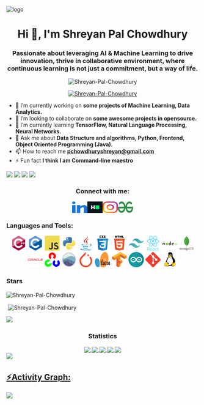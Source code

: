 ![logo](https://media.licdn.com/dms/image/D5612AQHS3SeYRvp8Qw/article-cover_image-shrink_720_1280/0/1708373261803?e=2147483647&v=beta&t=gqk_1E4AH0qBIrAYIikcDEuLROZhS9FRaU9k6Qm9WlA)
<h1 align="center">Hi 👋, I'm Shreyan Pal Chowdhury</h1>
<h3 align="center">Passionate about leveraging AI & Machine Learning to drive innovation, thrive in collaborative environment, where continuous learning is not just a commitment, but a way of life.</h3>
<p align="center"> <img src="https://komarev.com/ghpvc/?username=Shreyan-Pal-Chowdhury&label=Profile%20views&color=0e75b6&style=flat" alt="Shreyan-Pal-Chowdhury" /> </p>

<p align="center"> <a href="https://github.com/ryo-ma/github-profile-trophy"><img src="https://github-profile-trophy.vercel.app/?username=Shreyan-Pal-Chowdhury&theme=" alt="Shreyan-Pal-Chowdhury" /></a> </p>

- 🔭 I’m currently working on **some projects of Machine Learning, Data Analytics.**
- 👯 I’m looking to collaborate on **some awesome projects in opensource.**
- 🌱 I’m currently learning **TensorFlow, Natural Language Processing, Neural Networks.**
- 💬 Ask me about **Data Structure and algorithms, Python, Frontend, Object Oriented Programming (Java).**
- 📫 How to reach me **pchowdhuryshreyan@gmail.com**
- ⚡ Fun fact **I think I am Command-line maestro**

<div> <a href="https://www.linkedin.com/in/ shreyan-pal-chowdhury-9940a1222" target="_blank"><img src="https://img.shields.io/badge/LinkedIn-0077B5?style=for-the-badge&logo=linkedin&logoColor=white" target="_blank"></a>
<a href="https://github.com/Shreyan-Pal-Chowdhury" target="_blank"><img src="https://img.shields.io/badge/GitHub-100000?style=for-the-badge&logo=github&logoColor=white" target="_blank"></a>
<a href="https://instagram.com/pc_shreyan" target="_blank"><img src="https://img.shields.io/badge/Instagram-E4405F?style=for-the-badge&logo=instagram&logoColor=white" target="_blank"></a>
<a href = "mailto:pchowdhuryshreyan@gmail.com"><img src="https://img.shields.io/badge/-Gmail-%23333?style=for-the-badge&logo=gmail&logoColor=white" target="_blank"></a>
</div><h3 align="center">Connect with me:</h3>
<p align="center">
<a href="https://linkedin.com/in/ shreyan-pal-chowdhury-9940a1222" target="blank"><img align="center" src="https://raw.githubusercontent.com/teamedwardforever/Readme-Generator/71f25dd8b98329b168142a6b782a107b75eab178/svg/Social/linked-in-alt.svg" alt=" shreyan-pal-chowdhury-9940a1222" height="30" width="40" /></a><a href="https://www.hackerrank.com/@pchowdhuryshrey1" target="blank"><img align="center" src="https://raw.githubusercontent.com/teamedwardforever/Readme-Generator/71f25dd8b98329b168142a6b782a107b75eab178/svg/Social/hackerrank.svg" alt="@pchowdhuryshrey1" height="30" width="40" /></a><a href="https://instagram.com/pc_shreyan" target="blank"><img align="center" src="https://raw.githubusercontent.com/teamedwardforever/Readme-Generator/71f25dd8b98329b168142a6b782a107b75eab178/svg/Social/instagram.svg" alt="pc_shreyan" height="30" width="40" /></a><a href="https://auth.geeksforgeeks.org/user/shreyan01" target="blank"><img align="center" src="https://raw.githubusercontent.com/teamedwardforever/Readme-Generator/71f25dd8b98329b168142a6b782a107b75eab178/svg/Social/geeks-for-geeks.svg" alt="shreyan01" height="30" width="40" /></a></p>

<h3 align="left">Languages and Tools:</h3>
<p align="center">
<img src="https://raw.githubusercontent.com/teamedwardforever/Readme-Generator/71f25dd8b98329b168142a6b782a107b75eab178/svg/Skills/Languages/cplusplus-original.svg" alt="CPP" width="40" height="40"/>
<img src="https://raw.githubusercontent.com/teamedwardforever/Readme-Generator/71f25dd8b98329b168142a6b782a107b75eab178/svg/Skills/Languages/c-original.svg" alt="C" width="40" height="40"/>
<img src="https://raw.githubusercontent.com/teamedwardforever/Readme-Generator/71f25dd8b98329b168142a6b782a107b75eab178/svg/Skills/Languages/javascript-original.svg" alt="Javascript" width="40" height="40"/>
<img src="https://raw.githubusercontent.com/teamedwardforever/Readme-Generator/71f25dd8b98329b168142a6b782a107b75eab178/svg/Skills/Languages/python-original.svg" alt="Python" width="40" height="40"/>
<img src="https://raw.githubusercontent.com/teamedwardforever/Readme-Generator/71f25dd8b98329b168142a6b782a107b75eab178/svg/Skills/Languages/java-original.svg" alt="Java" width="40" height="40"/>
<img src="https://raw.githubusercontent.com/teamedwardforever/Readme-Generator/71f25dd8b98329b168142a6b782a107b75eab178/svg/Skills/Frontend/css3-original-wordmark.svg" alt="Css" width="40" height="40"/>
<img src="https://raw.githubusercontent.com/teamedwardforever/Readme-Generator/71f25dd8b98329b168142a6b782a107b75eab178/svg/Skills/Frontend/html5-original-wordmark.svg" alt="HTML" width="40" height="40"/>
<img src="https://raw.githubusercontent.com/teamedwardforever/Readme-Generator/71f25dd8b98329b168142a6b782a107b75eab178/svg/Skills/Frontend/tailwindcss-icon.svg" alt="Tailwindcss" width="40" height="40"/>
<img src="https://raw.githubusercontent.com/teamedwardforever/Readme-Generator/71f25dd8b98329b168142a6b782a107b75eab178/svg/Skills/Frontend/react-original-wordmark.svg" alt="React" width="40" height="40"/>
<img src="https://raw.githubusercontent.com/teamedwardforever/Readme-Generator/71f25dd8b98329b168142a6b782a107b75eab178/svg/Skills/Backend/nodejs-original-wordmark.svg" alt="NodeJs" width="40" height="40"/>
<img src="https://raw.githubusercontent.com/teamedwardforever/Readme-Generator/71f25dd8b98329b168142a6b782a107b75eab178/svg/Skills/Database/mongodb-original-wordmark.svg" alt="Mongodb" width="40" height="40"/>
<img src="https://raw.githubusercontent.com/teamedwardforever/Readme-Generator/71f25dd8b98329b168142a6b782a107b75eab178/svg/Skills/Database/oracle-original.svg" alt="Oracle" width="40" height="40"/>
<img src="https://raw.githubusercontent.com/teamedwardforever/Readme-Generator/71f25dd8b98329b168142a6b782a107b75eab178/svg/Skills/ML/opencv-icon.svg" alt="Opencv" width="40" height="40"/>
<img src="https://raw.githubusercontent.com/teamedwardforever/Readme-Generator/71f25dd8b98329b168142a6b782a107b75eab178/svg/Skills/ML/logo-mark-lightbg.svg" alt="SeaBorn" width="40" height="40"/>
<img src="https://raw.githubusercontent.com/teamedwardforever/Readme-Generator/71f25dd8b98329b168142a6b782a107b75eab178/svg/Skills/ML/pytorch-icon.svg" alt="Pytorch" width="40" height="40"/>
<img src="https://raw.githubusercontent.com/teamedwardforever/Readme-Generator/71f25dd8b98329b168142a6b782a107b75eab178/svg/Skills/ML/Scikit_learn_logo_small.svg" alt="Scikit" width="40" height="40"/>
<img src="https://raw.githubusercontent.com/teamedwardforever/Readme-Generator/71f25dd8b98329b168142a6b782a107b75eab178/svg/Skills/ML/tensorflow-icon.svg" alt="Tensorflow" width="40" height="40"/>
<img src="https://raw.githubusercontent.com/teamedwardforever/Readme-Generator/71f25dd8b98329b168142a6b782a107b75eab178/svg/Skills/Other/arduino-1.svg" alt="Arduino" width="40" height="40"/>
<img src="https://raw.githubusercontent.com/teamedwardforever/Readme-Generator/71f25dd8b98329b168142a6b782a107b75eab178/svg/Skills/Other/git-scm-icon.svg" alt="Git" width="40" height="40"/>
<img src="https://raw.githubusercontent.com/teamedwardforever/Readme-Generator/71f25dd8b98329b168142a6b782a107b75eab178/svg/Skills/Other/linux-original.svg" alt="Linux" width="40" height="40"/>
</p>

<h3 align="left">Stars</h3>
<img align="center" height="180em" src="https://github-readme-stats.vercel.app/api/top-langs/?username=Shreyan-Pal-Chowdhury&layout=compact&theme=buefy-dark" alt=Shreyan-Pal-Chowdhury />

<p>&nbsp;<img align="center" height="180em" src="https://github-readme-stats.vercel.app/api?username=Shreyan-Pal-Chowdhury&show_icons=true&locale=en&theme=blux" alt="Shreyan-Pal-Chowdhury" /></p>

<img src="https://user-images.githubusercontent.com/73097560/115834477-dbab4500-a447-11eb-908a-139a6edaec5c.gif"><h3 align="center">Statistics</h3>
<div align="center">
<a href="https://github.com/Shreyan-Pal-Chowdhury">
<img align="center" src="http://github-profile-summary-cards.vercel.app/api/cards/stats?username=Shreyan-Pal-Chowdhury&theme=github" height="180em" />
<img align="center" src="http://github-profile-summary-cards.vercel.app/api/cards/most-commit-language?username=Shreyan-Pal-Chowdhury&theme=github" height="180em" />
<img align="center" src="http://github-profile-summary-cards.vercel.app/api/cards/repos-per-language?username=Shreyan-Pal-Chowdhury&theme=github" height="180em" />
<img align="center" src="http://github-profile-summary-cards.vercel.app/api/cards/productive-time?username=Shreyan-Pal-Chowdhury&theme=vision_friendly_dark" height="180em" />
<img align="center" src="http://github-profile-summary-cards.vercel.app/api/cards/profile-details?username=Shreyan-Pal-Chowdhury&theme=vision_friendly_dark" height="180em" />
</div>
<img src="https://user-images.githubusercontent.com/73097560/115834477-dbab4500-a447-11eb-908a-139a6edaec5c.gif"><h2 align="left">⚡Activity Graph:</h2>
<img align="center" src="https://github-readme-activity-graph.vercel.app/graph?username=Shreyan-Pal-Chowdhury&theme=github"/>

